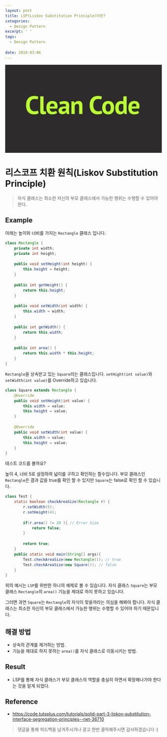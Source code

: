 ```yaml
---
layout: post
title: LSP(Liskov Substitution Principle)이란?
categories:
  - Design Pattern
excerpt: ' '
tags:
  - Design Pattern

date: 2018-03-06
---
```

![No Image](/assets/posts/20171211/cleancode.jpg)

# 리스코프 치환 원칙(Liskov Substitution Principle)

> 자식 클래스는 최소한 자신의 부모 클래스에서 가능한 행위는 수행할 수 있어야 한다.

## Example

아래는 높이와 너비를 가지는 `Rectangle` 클래스 입니다. 

```java
class Rectangle {
    private int width;
    private int height;
 
    public void setHeight(int height) {
        this.height = height;
    }
 
    public int getHeight() {
        return this.height;
    }
 
    public void setWidth(int width) {
        this.width = width;
    }
 
    public int getWidth() {
        return this.width;
    }

    public int area() {
        return this.width * this.height;
    }
}
```

`Rectangle`을 상속받고 있는 `Square`라는 클래스입니다. `setHight(int value)`와 `setWidth(int value)`를 Override하고 있습니다.

```java
class Square extends Rectangle {
    @Override
    public void setHeight(int value) {
        this.width = value;
        this.height = value;
    }
 
    @Override
    public void setWidth(int value) {
        this.width = value;
        this.height = value;
    }
}
```

테스트 코드를 볼까요? 

높이 4, 너비 5로 설정하여 넓이를 구하고 확인하는 함수입니다. 부모 클래스인 `Rectangle`은 결과 값을 true를 확인 할 수 있지만 `Square`는 false로 확인 할 수 있습니다.

```java
class Test {
    static boolean checkAreaSize(Rectangle r) {
        r.setWidth(5);
        r.setHeight(4);
 
        if(r.area() != 20 ){ // Error Size
            return false;
        }

        return true;
    }
    public static void main(String[] args){
        Test.checkAreaSize(new Rectangle()); // true
        Test.checkAreaSize(new Square()); // false
    }
}
```

위의 예시는 `LSP`를 위반한 하나의 예제로 볼 수 있습니다. 자식 클래스 `Square`는 부모 클래스 `Rectangle`의 `area()` 기능을 제대로 하지 못하고 있습니다.

그러면 과연 `Square`는 `Rectangle`의 자식이 맞을까라는 의심을 해봐야 합니다. 자식 클래스는 최소한 자신의 부모 클래스에서 가능한 행위는 수행할 수 있어야 하기 때문입니다.

## 해결 방법
- 상속의 관계를 제거하는 방법.
- 기능을 제대로 하지 못하는 `area()`를 자식 클래스로 이동시키는 방법.

## Result
- LSP를 통해 자식 클래스가 부모 클래스의 역할을 충실히 하면서 확장해나가야 한다는 것을 알게 되었다.


## Reference
- <https://code.tutsplus.com/tutorials/solid-part-3-liskov-substitution-interface-segregation-principles--net-36710>

> 댓글을 통해 피드백을 남겨주시거나 광고 한번 클릭해주시면 감사하겠습니다 :)